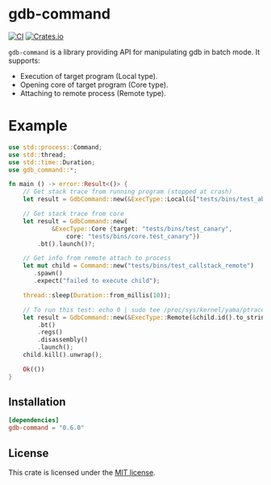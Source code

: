 # gdb-command

[![CI](https://github.com/xcoldhandsx/gdb-command/actions/workflows/main.yml/badge.svg?branch=master)](https://github.com/xcoldhandsx/gdb-command/actions/workflows/main.yml)
[![Crates.io](https://img.shields.io/crates/v/gdb-command)](https://crates.io/crates/gdb-command)

`gdb-command` is a library providing API for manipulating gdb in batch mode. It supports:

* Execution of target program (Local type).
* Opening core of target program (Core type).
* Attaching to remote process (Remote type).

# Example

```rust
use std::process::Command;
use std::thread;
use std::time::Duration;
use gdb_command::*;

fn main () -> error::Result<()> {
    // Get stack trace from running program (stopped at crash)
    let result = GdbCommand::new(&ExecType::Local(&["tests/bins/test_abort", "A"])).r().bt().launch()?;

    // Get stack trace from core
    let result = GdbCommand::new(
            &ExecType::Core {target: "tests/bins/test_canary",
                core: "tests/bins/core.test_canary"})
        .bt().launch()?;

    // Get info from remote attach to process
    let mut child = Command::new("tests/bins/test_callstack_remote")
       .spawn()
       .expect("failed to execute child");

    thread::sleep(Duration::from_millis(10));

    // To run this test: echo 0 | sudo tee /proc/sys/kernel/yama/ptrace_scope
    let result = GdbCommand::new(&ExecType::Remote(&child.id().to_string()))
        .bt()
        .regs()
        .disassembly()
        .launch();
    child.kill().unwrap();

    Ok(())
}

```
## Installation

```toml
[dependencies]
gdb-command = "0.6.0"
```

## License

This crate is licensed under the [MIT license].

[MIT license]: LICENSE
